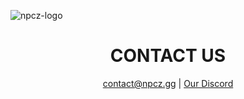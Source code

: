 ![npcz-logo](https://i.imgur.com/JMlYrDy.png)


<h1 align="center">CONTACT US</h1>
<p align="center">
    <a href="mailto:contact@npcz.gg">contact@npcz.gg</a> | 
    <a href="https://discord.gg/npc">Our Discord</a>
</p>
